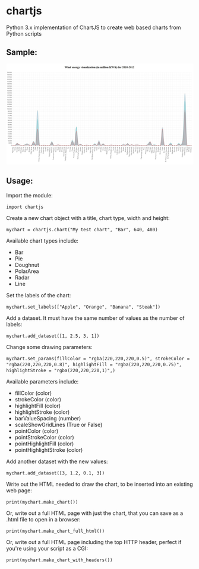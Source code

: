 # chartjs
Python 3.x implementation of ChartJS to create web based charts from Python scripts

## Sample:
![Sample](sample.jpg)

## Usage:
Import the module:

    import chartjs

Create a new chart object with a title, chart type, width and height:

    mychart = chartjs.chart("My test chart", "Bar", 640, 480)

Available chart types include:
* Bar
* Pie
* Doughnut
* PolarArea
* Radar
* Line

Set the labels of the chart:

    mychart.set_labels(["Apple", "Orange", "Banana", "Steak"])

Add a dataset. It must have the same number of values as the number of labels:

    mychart.add_dataset([1, 2.5, 3, 1])

Change some drawing parameters:

    mychart.set_params(fillColor = "rgba(220,220,220,0.5)", strokeColor = "rgba(220,220,220,0.8)", highlightFill = "rgba(220,220,220,0.75)", highlightStroke = "rgba(220,220,220,1)",)

Available parameters include:
* fillColor (color)
* strokeColor (color)
* highlightFill (color)
* highlightStroke (color)
* barValueSpacing (number)
* scaleShowGridLines (True or False)
* pointColor (color)
* pointStrokeColor (color)
* pointHighlightFill (color)
* pointHighlightStroke (color)

Add another dataset with the new values:

    mychart.add_dataset([3, 1.2, 0.1, 3])

Write out the HTML needed to draw the chart, to be inserted into an existing web page:

    print(mychart.make_chart())

Or, write out a full HTML page with just the chart, that you can save as a .html file to open in a browser:

    print(mychart.make_chart_full_html())

Or, write out a full HTML page including the top HTTP header, perfect if you're using your script as a CGI:

    print(mychart.make_chart_with_headers())
